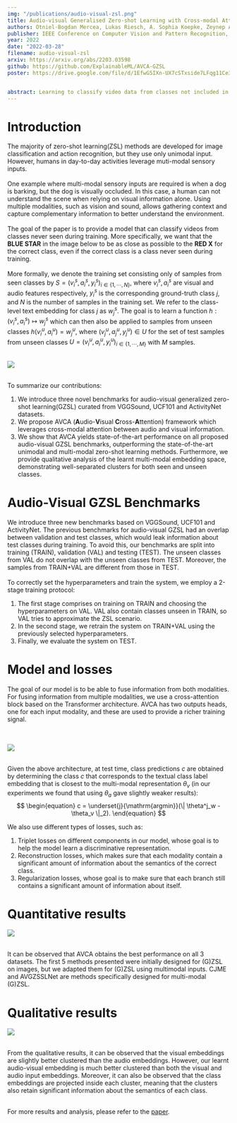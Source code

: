 ```yaml
---
img: "/publications/audio-visual-zsl.png"
title: Audio-visual Generalised Zero-shot Learning with Cross-modal Attention and Language
authors: Otniel-Bogdan Mercea, Lukas Riesch, A. Sophia Koepke, Zeynep Akata
publisher: IEEE Conference on Computer Vision and Pattern Recognition, CVPR
year: 2022
date: "2022-03-28"
filename: audio-visual-zsl
arxiv: https://arxiv.org/abs/2203.03598
github: https://github.com/ExplainableML/AVCA-GZSL
poster: https://drive.google.com/file/d/1EfwG5IXn-UX7cSTxside7LFqg11Ce3RO/view?usp=sharing


abstract: Learning to classify video data from classes not included in the training data, i.e. video-based zero-shot learning, is challenging. We conjecture that the natural alignment between the audio and visual modalities in video data provides a rich training signal for learning discriminative multi-modal representations. Focusing on the relatively underexplored task of audio-visual zero-shot learning, we propose to learn multi-modal representations from audio-visual data using cross-modal attention and exploit textual label embeddings for transferring knowledge from seen classes to unseen classes. Taking this one step further, in our generalised audio-visual zero-shot learning setting,  we include all the training classes in the test-time search space which act as distractors and increase the difficulty while making the setting more realistic. Due to the lack of a unified benchmark in this domain, we introduce a (generalised) zero-shot learning benchmark on three audio-visual datasets of varying sizes and difficulty, VGGSound, UCF, and ActivityNet, ensuring that the unseen test classes do not appear in the dataset used for supervised training of the backbone deep models. Comparing multiple relevant and recent methods, we demonstrate that our proposed AVCA model achieves state-of-the-art performance on all three datasets.
---
```


# Introduction

The majority of zero-shot learning(ZSL) methods are developed for image classification and action recognition, but they use only unimodal input. However, humans in day-to-day activities leverage muti-modal sensory inputs. 
<br/><br/>
One example where multi-modal sensory inputs are required is when a dog is barking, but the dog is visually occluded. In this case, a human can not understand the scene when relying on visual information alone. Using multiple modalities, such as vision and sound, allows gathering context and capture complementary information to better understand the environment.
<br/><br/>
The goal of the paper is to provide a model that can classify videos from classes never seen during training. More specifically, we want that the **BLUE STAR** in the image below to be as close as possible to the **RED X** for the correct class, even if the correct class is a class never seen during training.
<br/><br/>
More formally, we denote the training set consisting only of samples from seen classes by $S=(v^s_i,a^s_i,y^s_i)_{i \in \{1,\cdots,N\}}$, where $v^s_i,a^s_i$ are visual and audio features respectively, $y^s_i$ is the corresponding ground-truth class $j$, and $N$ is the number of samples in the training set. We refer to the class-level text embedding for class $j$ as $w^s_j$. The goal is to learn a function $h: (v^s_i, a^s_i) \mapsto w^s_j$ which can then also be applied to samples from unseen classes $h(v^u_i, a^u_i)=w^u_j$, where $(v^u_j,a^u_j, y^u_j) \in U$ for the set of test samples from unseen classes $U=(v^u_i,a^u_i,y^u_i)_{i \in \{1,\cdots,M\}}$ with $M$ samples. 
<br/><br/>

![](/publications/AVCA/teaser.png)
<br/><br/>

To summarize our contributions:

1. We introduce three novel benchmarks for audio-visual generalized zero-shot learning(GZSL) curated from VGGSound, UCF101 and ActivityNet datasets.
2. We propose AVCA (**A**udio-**V**isual **C**ross-**A**ttention) framework which leverages cross-modal attention between audio and visual information.
3. We show that AVCA yields state-of-the-art performance on all proposed audio-visual GZSL benchmarks, outperforming the state-of-the-art unimodal and multi-modal zero-shot learning methods. Furthermore, we provide qualitative analysis of the learnt multi-modal embedding space, demonstrating well-separated clusters for both seen and unseen classes.



# Audio-Visual GZSL Benchmarks
We introduce three new benchmarks based on VGGSound, UCF101 and ActivityNet. The previous benchmarks for audio-visual GZSL had an overlap between validation and test classes, which would leak information about test classes during training. To avoid this, our benchmarks are split into training (TRAIN), validation (VAL) and testing (TEST). The unseen classes from VAL do not overlap with the unseen classes from TEST. Moreover, the samples from TRAIN+VAL are different from those in TEST. 
<br/><br/>
To correctly set the hyperparameters and train the system, we employ a 2-stage training protocol:
1. The first stage comprises on training on TRAIN and choosing the hyperparameters on VAL. VAL also contain classes unseen in TRAIN, so VAL tries to approximate the ZSL scenario.
2. In the second stage, we retrain the system on TRAIN+VAL using the previously selected hyperparameters. 
3. Finally, we evaluate the system on TEST.


# Model and losses

The goal of our model is to be able to fuse information from both modalities. For fusing information from multiple modalities, we use a cross-attention block based on the Transformer architecture. AVCA has two outputs heads, one for each input modality, and these are used to provide a richer training signal.

<br/><br/>
![](/publications/AVCA/architecture.png)
<br/><br/>

Given the above architecture, at test time, class predictions $c$ are obtained by determining the class $c$ that corresponds to the textual class label embedding that is closest to the multi-modal representation $\theta_v$ (in our experiments we found that using $\theta_a$ gave slightly weaker results):
$$
\begin{equation}
    c = \underset{j}{\mathrm{argmin}}(\| \theta^j_w - \theta_v \|_2).
\end{equation}
$$

We also use different types of losses, such as:

1. Triplet losses on different components in our model, whose goal is to help the model learn a discriminative representation.
2. Reconstruction losses, which makes sure that each modality contain a significant amount of information about the semantics of the correct class.
3. Regularization losses, whose goal is to make sure that each branch still contains a significant amount of information about itself.


# Quantitative results

![](/publications/AVCA/quantitative.png)
<br/><br/>

It can be observed that AVCA obtains the best performance on all 3 datasets. The first 5 methods presented were initially designed for (G)ZSL on images, but we adapted them for (G)ZSL using multimodal inputs. CJME and AVGZSSLNet are methods specifically designed for multi-modal (G)ZSL.

# Qualitative results


![](/publications/AVCA/qualitative.png)
<br/><br/>

From the qualitative results, it can be observed that the visual embeddings are slightly better clustered than the audio embeddings. However, our learnt audio-visual embedding is much better clustered than both the visual and audio input embeddings. Moreover, it can also be observed that the class embeddings are projected inside each cluster, meaning that the clusters also retain significant information about the semantics of each class.
<br/><br/>

For more results and analysis, please refer to the [paper](https://arxiv.org/abs/2203.03598).
